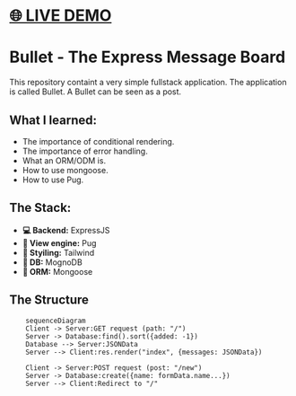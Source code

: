 # [🌐 LIVE DEMO](https://express-basic-messageboard.fly.dev/)

# Bullet - The Express Message Board

This repository containt a very simple fullstack application.
The application is called Bullet. A Bullet can be seen as a post.

## What I learned:

- The importance of conditional rendering.
- The importance of error handling.
- What an ORM/ODM is.
- How to use mongoose.
- How to use Pug.

## The Stack:

- **💻 Backend:** ExpressJS
- **📰 View engine:** Pug
- **🌟 Styiling:** Tailwind
- **💾 DB:** MognoDB
- **🔀 ORM:** Mongoose

## The Structure

```mermaid
    sequenceDiagram
    Client -> Server:GET request (path: "/")
    Server -> Database:find().sort({added: -1})
    Database --> Server:JSONData
    Server --> Client:res.render("index", {messages: JSONData})

    Client -> Server:POST request (post: "/new")
    Server -> Database:create({name: formData.name...})
    Server --> Client:Redirect to "/"

```
